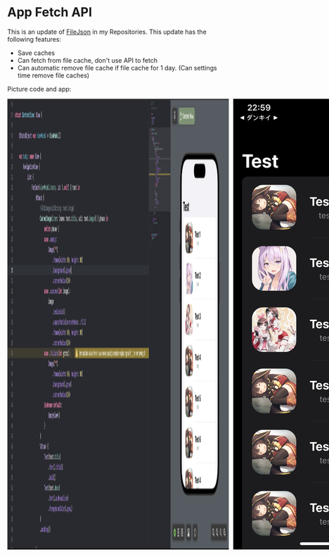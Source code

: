 <h1>App Fetch API</h1>
<p>This is an update of <a href="https://github.com/dunkeyyfong/FileJson">FileJson</a> in my Repositories. This update has the following features:</p>
<ul>
  <li>Save caches</li>
  <li>Can fetch from file cache, don't use API to fetch</li>
  <li>Can automatic remove file cache if file cache for 1 day. (Can settings time remove file caches)</li>
</ul>
<p>Picture code and app:</p>
<div style="display: flex; gap: 10px;">
  <img src="./img1.png" alt="">
  <img src="./img2.png" alt="">
</div>
